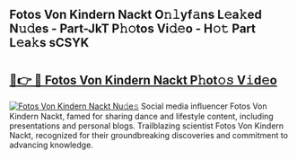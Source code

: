 ## Fotos Von Kindern Nackt O𝚗𝚕yf𝚊ns L𝚎a𝚔ed N𝚞𝚍es - Part-JkT P𝚑𝚘tos Vi𝚍𝚎o - H𝚘𝚝 Part L𝚎a𝚔s sCSYK

# <h2><a href="http://kf08khw.oniu.top/?m=Fotos+Von+Kindern+Nackt">🔗👉 🔴 Fotos Von Kindern Nackt P𝚑ot𝚘𝚜 V𝚒d𝚎o</a></h2>

[![Fotos Von Kindern Nackt Nu𝚍e𝚜](https://i.imgur.com/0qMVB7G.gif)](http://kf08khw.oniu.top/?m=Fotos+Von+Kindern+Nackt)
Social media influencer Fotos Von Kindern Nackt, famed for sharing dance and lifestyle content, including presentations and personal blogs. Trailblazing scientist Fotos Von Kindern Nackt, recognized for their groundbreaking discoveries and commitment to advancing knowledge.  
